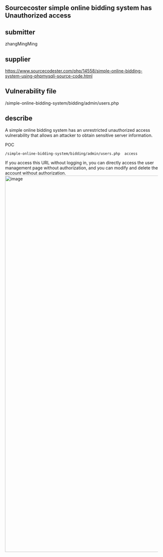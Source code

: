 ## Sourcecoster simple online bidding system has Unauthorized access

## submitter
zhangMingMing

## supplier
https://www.sourcecodester.com/php/14558/simple-online-bidding-system-using-phpmysqli-source-code.html

## Vulnerability file
/simple-online-bidding-system/bidding/admin/users.php

## describe
A simple online bidding system has an unrestricted unauthorized access vulnerability that allows an attacker to obtain sensitive server information.

POC
```
/simple-online-bidding-system/bidding/admin/users.php  access
```
If you access this URL without logging in, you can directly access the user management page without authorization, and you can modify and delete the account without authorization.
<img width="1238" alt="image" src="https://github.com/user-attachments/assets/f5044708-f3f5-48c1-a8ea-b7371b97086f">







